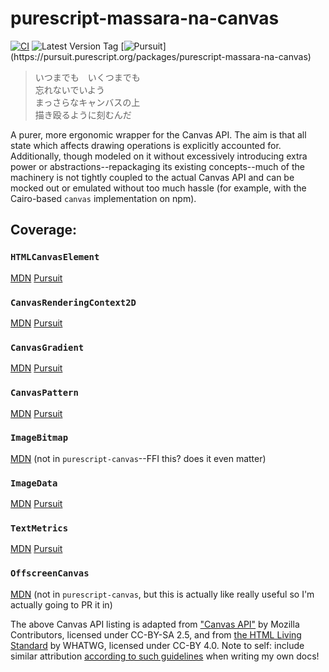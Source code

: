 # purescript-massara-na-canvas

[![CI](https://github.com/UnrelatedString/purescript-massara-na-canvas/actions/workflows/ci.yml/badge.svg?branch=main)](https://github.com/UnrelatedString/purescript-massara-na-canvas/actions/workflows/ci.yml)
![Latest Version Tag](https://img.shields.io/github/v/tag/UnrelatedString/purescript-massara-na-canvas)
[![Pursuit](https://pursuit.purescript.org/packages/purescript-massara-na-canvas/badge?)](https://pursuit.purescript.org/packages/purescript-massara-na-canvas)

> いつまでも　いくつまでも  
> 忘れないでいよう  
> まっさらなキャンバスの上  
> 描き殴るように刻むんだ

A purer, more ergonomic wrapper for the Canvas API. The aim is that all state which affects drawing operations is explicitly accounted for. Additionally, though modeled on it without excessively introducing extra power or abstractions--repackaging its existing concepts--much of the machinery is not tightly coupled to the actual Canvas API and can be mocked out or emulated without too much hassle (for example, with the Cairo-based `canvas` implementation on npm).

## Coverage:

### `HTMLCanvasElement`

[MDN](https://developer.mozilla.org/en-US/docs/Web/API/HTMLCanvasElement#specifications) [Pursuit](https://pursuit.purescript.org/packages/purescript-canvas/6.0.0/docs/Graphics.Canvas#t:CanvasElement)


### `CanvasRenderingContext2D`

[MDN](https://developer.mozilla.org/en-US/docs/Web/API/CanvasRenderingContext2D#specifications) [Pursuit](https://pursuit.purescript.org/packages/purescript-canvas/6.0.0/docs/Graphics.Canvas#t:Context2D)


### `CanvasGradient`

[MDN](https://developer.mozilla.org/en-US/docs/Web/API/CanvasGradient#specifications) [Pursuit](https://pursuit.purescript.org/packages/purescript-canvas/6.0.0/docs/Graphics.Canvas#t:CanvasGradient)


### `CanvasPattern`

[MDN](https://developer.mozilla.org/en-US/docs/Web/API/CanvasPattern#specifications) [Pursuit](https://pursuit.purescript.org/packages/purescript-canvas/6.0.0/docs/Graphics.Canvas#t:CanvasPattern)


### `ImageBitmap`

[MDN](https://developer.mozilla.org/en-US/docs/Web/API/ImageBitmap#specifications) (not in `purescript-canvas`--FFI this? does it even matter)


### `ImageData`

[MDN](https://developer.mozilla.org/en-US/docs/Web/API/ImageData#specifications) [Pursuit](https://pursuit.purescript.org/packages/purescript-canvas/6.0.0/docs/Graphics.Canvas#t:ImageData)


### `TextMetrics`

[MDN](https://developer.mozilla.org/en-US/docs/Web/API/TextMetrics#specifications) [Pursuit](https://pursuit.purescript.org/packages/purescript-canvas/6.0.0/docs/Graphics.Canvas#t:TextMetrics)


### `OffscreenCanvas`

[MDN](https://developer.mozilla.org/en-US/docs/Web/API/OffscreenCanvas#specifications) (not in `purescript-canvas`, but this is actually like really useful so I'm actually going to PR it in)





The above Canvas API listing is adapted from ["Canvas API"](https://developer.mozilla.org/en-US/docs/Web/API/Canvas_API) by Mozilla Contributors, licensed under CC-BY-SA 2.5, and from [the HTML Living Standard](https://html.spec.whatwg.org/multipage/canvas.html) by WHATWG, licensed under CC-BY 4.0. Note to self: include similar attribution [according to such guidelines](https://developer.mozilla.org/en-US/docs/MDN/Writing_guidelines/Attrib_copyright_license) when writing my own docs!
